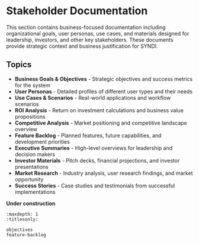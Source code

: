 <!-- 
SPDX-FileCopyrightText: 2024-2025 Pathway Bio, Inc. <https://pwbio.ai>
SPDX-FileContributor: Kimberly Robasky
SPDX-License-Identifier: Apache-2.0
 -->

# Stakeholder Documentation

This section contains business-focused documentation including organizational goals, user personas, use cases, and materials designed for leadership, investors, and other key stakeholders. These documents provide strategic context and business justification for SYNDI.

## Topics

- **Business Goals & Objectives** - Strategic objectives and success metrics for the system
- **User Personas** - Detailed profiles of different user types and their needs
- **Use Cases & Scenarios** - Real-world applications and workflow scenarios
- **ROI Analysis** - Return on investment calculations and business value propositions
- **Competitive Analysis** - Market positioning and competitive landscape overview
- **Feature Backlog** - Planned features, future capabilities, and development priorities
- **Executive Summaries** - High-level overviews for leadership and decision makers
- **Investor Materials** - Pitch decks, financial projections, and investor presentations
- **Market Research** - Industry analysis, user research findings, and market opportunity
- **Success Stories** - Case studies and testimonials from successful implementations 

__Under construction__

```{toctree}
:maxdepth: 1
:titlesonly:

objectives
feature-backlog
```
